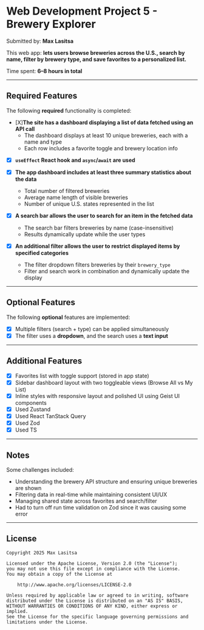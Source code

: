 # Web Development Project 5 - **Brewery Explorer**

Submitted by: **Max Lasitsa**

This web app: **lets users browse breweries across the U.S., search by name, filter by brewery type, and save favorites to a personalized list.**

Time spent: **6–8 hours in total**

---

## Required Features

The following **required** functionality is completed:

- [X]**The site has a dashboard displaying a list of data fetched using an API call**
  - The dashboard displays at least 10 unique breweries, each with a name and type
  - Each row includes a favorite toggle and brewery location info

- [X] **`useEffect` React hook and `async`/`await` are used**

- [X] **The app dashboard includes at least three summary statistics about the data**
  - Total number of filtered breweries
  - Average name length of visible breweries
  - Number of unique U.S. states represented in the list

- [X] **A search bar allows the user to search for an item in the fetched data**
  - The search bar filters breweries by name (case-insensitive)
  - Results dynamically update while the user types

- [X] **An additional filter allows the user to restrict displayed items by specified categories**
  - The filter dropdown filters breweries by their `brewery_type`
  - Filter and search work in combination and dynamically update the display

---

## Optional Features

The following **optional** features are implemented:

- [X] Multiple filters (search + type) can be applied simultaneously
- [X] The filter uses a **dropdown**, and the search uses a **text input**

---

## Additional Features

- [X] Favorites list with toggle support (stored in app state)
- [X] Sidebar dashboard layout with two toggleable views (Browse All vs My List)
- [X] Inline styles with responsive layout and polished UI using Geist UI components
- [X] Used Zustand
- [X] Used React TanStack Query
- [X] Used Zod
- [X] Used TS

---

## Notes

Some challenges included:
- Understanding the brewery API structure and ensuring unique breweries are shown
- Filtering data in real-time while maintaining consistent UI/UX
- Managing shared state across favorites and search/filter
- Had to turn off run time validation on Zod since it was causing some error

---

## License

```text
Copyright 2025 Max Lasitsa

Licensed under the Apache License, Version 2.0 (the "License");
you may not use this file except in compliance with the License.
You may obtain a copy of the License at

    http://www.apache.org/licenses/LICENSE-2.0

Unless required by applicable law or agreed to in writing, software
distributed under the License is distributed on an "AS IS" BASIS,
WITHOUT WARRANTIES OR CONDITIONS OF ANY KIND, either express or implied.
See the License for the specific language governing permissions and
limitations under the License.
